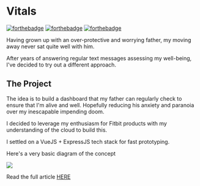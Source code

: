 # Vitals

[![forthebadge](https://forthebadge.com/images/badges/built-with-love.svg)](https://forthebadge.com)
[![forthebadge](https://forthebadge.com/images/badges/made-with-vue.svg)](https://forthebadge.com)
[![forthebadge](https://forthebadge.com/images/badges/you-didnt-ask-for-this.svg)](https://forthebadge.com)

Having grown up with an over-protective and worrying father, my moving away never sat quite well with him.

After years of answering regular text messages assessing my well-being, I've decided to try out a different approach.

## The Project

The idea is to build a dashboard that my father can regularly check to ensure that I'm alive and well. Hopefully reducing his anxiety and paranoia over my inescapable impending doom.

I decided to leverage my enthusiasm for Fitbit products with my understanding of the cloud to build this.

I settled on a VueJS + ExpressJS tech stack for fast prototyping.

Here's a very basic diagram of the concept

![](https://files.tronica.io/manual-uploads/vitals_diagram.png)



Read the full article [HERE](https://dev.to/patrixr/publishing-my-vitals-over-the-cloud-132e)


